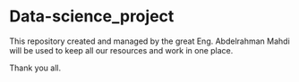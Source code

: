 # Data-science_project

This repository created and managed by the great Eng. Abdelrahman Mahdi will be used to keep all our resources and work in one place.

Thank you all.
